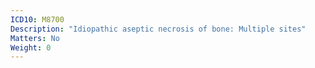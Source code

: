 ```yaml
---
ICD10: M8700
Description: "Idiopathic aseptic necrosis of bone: Multiple sites"
Matters: No
Weight: 0
---
```

